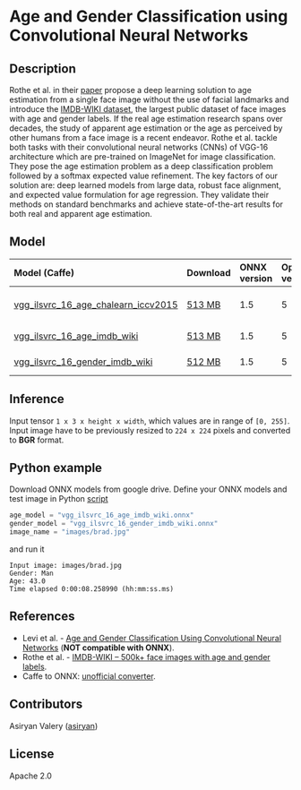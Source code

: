 # Age and Gender Classification using Convolutional Neural Networks

## Description
Rothe et al. in their [paper](https://data.vision.ee.ethz.ch/cvl/publications/papers/proceedings/eth_biwi_01229.pdf) propose a deep learning solution to age estimation from a single face image without the use of facial landmarks and introduce the [IMDB-WIKI dataset](https://data.vision.ee.ethz.ch/cvl/rrothe/imdb-wiki/), the largest public dataset of face images with age and gender labels. If the real age estimation research spans over decades, the study of apparent age estimation or the age as perceived by other humans from a face image is a recent endeavor. Rothe et al. tackle both tasks with their convolutional neural networks (CNNs) of VGG-16 architecture which are pre-trained on ImageNet for image classification. They pose the age estimation problem as a deep classification problem followed by a softmax expected value refinement. The key factors of our solution are: deep learned models from large data, robust face alignment, and expected value formulation for age regression. They validate their methods on standard benchmarks and achieve state-of-the-art results for both real and apparent age estimation.

## Model
| Model (Caffe) | Download | ONNX version | Opset version | Dataset |
|:-------------|:--------------|:--------------|:--------------|:--------------|
| [vgg_ilsvrc_16_age_chalearn_iccv2015](https://drive.google.com/drive/folders/1wE4_sj-UBumkjDK9mtfaO9eUan_z44cY?usp=sharing) | [513 MB](https://drive.google.com/file/d/1V75U1kUJ0udBLs6bg3lGqBk3ym8q9guV/view?usp=sharing) | 1.5 | 5 | ChaLearn LAP 2015 |
| [vgg_ilsvrc_16_age_imdb_wiki](https://drive.google.com/drive/folders/14wckle-MbnN10xzdzgF464bMnlM-dd5-?usp=sharing) | [513 MB](https://drive.google.com/file/d/1ECle8EvsXiIid_vMa1_vwMJk6abhzrPF/view?usp=sharing)| 1.5 | 5 | IMDB-WIKI |
| [vgg_ilsvrc_16_gender_imdb_wiki](https://drive.google.com/drive/folders/16Z1r7GEXCsJG_384VsjlNxOFXbxcXrqM?usp=sharing) | [512 MB](https://drive.google.com/file/d/1epLM5ghucLcnGZg-NCIf1r16lotN004I/view?usp=sharing)| 1.5 | 5 | IMDB-WIKI |

## Inference
Input tensor ```1 x 3 x height x width```, which values are in range of ```[0, 255]```. Input image have to be previously resized to ```224 x 224``` pixels and converted to **BGR** format.

## Python example
Download ONNX models from google drive. Define your ONNX models and test image in Python [script](age_gender.py)  
```python
age_model = "vgg_ilsvrc_16_age_imdb_wiki.onnx"
gender_model = "vgg_ilsvrc_16_gender_imdb_wiki.onnx"
image_name = "images/brad.jpg"
```
and run it  
```
Input image: images/brad.jpg
Gender: Man
Age: 43.0
Time elapsed 0:00:08.258990 (hh:mm:ss.ms)
```

## References
* Levi et al. - [Age and Gender Classification Using Convolutional Neural Networks](https://talhassner.github.io/home/publication/2015_CVPR) (**NOT compatible with ONNX**).
* Rothe et al. - [IMDB-WIKI – 500k+ face images with age and gender labels](https://data.vision.ee.ethz.ch/cvl/rrothe/imdb-wiki/).
* Caffe to ONNX: [unofficial converter](https://github.com/asiryan/caffe-onnx).

## Contributors
Asiryan Valery ([asiryan](https://github.com/asiryan))

## License
Apache 2.0
